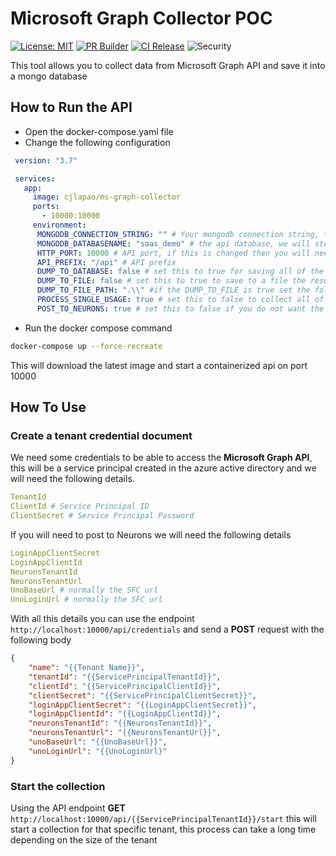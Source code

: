 # Microsoft Graph Collector POC

[![License: MIT](https://img.shields.io/badge/License-MIT-blue.svg)](https://opensource.org/licenses/MIT) [![PR Builder](https://github.com/cjlapao/ms-graph-collector-go/actions/workflows/pr.yml/badge.svg)](https://github.com/cjlapao/ms-graph-collector-go/actions/workflows/pr.yml) [![CI Release](https://github.com/cjlapao/ms-graph-collector-go/actions/workflows/ci.yml/badge.svg)](https://github.com/cjlapao/ms-graph-collector-go/actions/workflows/ci.yml) ![Security](https://github.com/cjlapao/ms-graph-collector-go/workflows/CodeQL/badge.svg)  

This tool allows you to collect data from Microsoft Graph API and save it into a mongo database

## How to Run the API

- Open the docker-compose.yaml file
- Change the following configuration

```yaml
 version: "3.7"

 services:
   app:
     image: cjlapao/ms-graph-collector
     ports:
       - 10000:10000
     environment:
      MONGODB_CONNECTION_STRING: "" # Your mongodb connection string, this is required
      MONGODB_DATABASENAME: "saas_demo" # the api database, we will store the credentials here
      HTTP_PORT: 10000 # API port, if this is changed then you will need to change the ports in the port section
      API_PREFIX: "/api" # API prefix
      DUMP_TO_DATABASE: false # set this to true for saving all of the graph api query results into your database
      DUMP_TO_FILE: false # set this to true to save to a file the result of the collector
      DUMP_TO_FILE_PATH: ".\\" #if the DUMP_TO_FILE is true set the folder path for the file dump, we create a file per user
      PROCESS_SINGLE_USAGE: true # set this to false to collect all of the usage in the user, slower
      POST_TO_NEURONS: true # set this to false if you do not want the result to be posted to neurons
```

- Run the docker compose command

```bash
docker-compose up --force-recreate
```

This will download the latest image and start a containerized api on port 10000

## How To Use

### Create a tenant credential document

We need some credentials to be able to access the **Microsoft Graph API**, this will be a service principal created in the azure active directory and we will need the following details.

```yaml
TenantId
ClientId # Service Principal ID
ClientSecret # Service Principal Password
```

If you will need to post to Neurons we will need the following details

```yaml
LoginAppClientSecret
LoginAppClientId
NeuronsTenantId
NeuronsTenantUrl
UnoBaseUrl # normally the SFC url
UnoLoginUrl # normally the SFC url
```

With all this details you can use the endpoint ```http://localhost:10000/api/credentials``` and send a **POST** request with the following body

```json
{
    "name": "{{Tenant Name}}",
    "tenantId": "{{ServicePrincipalTenantId}}",
    "clientId": "{{ServicePrincipalClientId}}",
    "clientSecret": "{{ServicePrincipalClientSecret}}",
    "loginAppClientSecret": "{{LoginAppClientSecret}}",
    "loginAppClientId": "{{LoginAppClientId}}",
    "neuronsTenantId": "{{NeuronsTenantId}}",
    "neuronsTenantUrl": "{{NeuronsTenantUrl}}",
    "unoBaseUrl": "{{UnoBaseUrl}}",
    "unoLoginUrl": "{{UnoLoginUrl}"
}
```

### Start the collection

Using the API endpoint **GET** ```http://localhost:10000/api/{{ServicePrincipalTenantId}}/start``` this will start a collection for that specific tenant, this process can take a long time depending on the size of the tenant